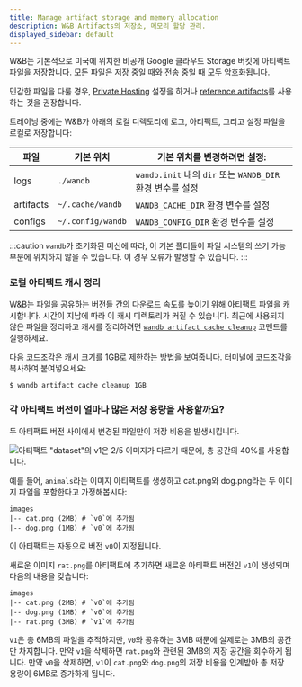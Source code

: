 ```yaml
---
title: Manage artifact storage and memory allocation
description: W&B Artifacts의 저장소, 메모리 할당 관리.
displayed_sidebar: default
---
```


W&B는 기본적으로 미국에 위치한 비공개 Google 클라우드 Storage 버킷에 아티팩트 파일을 저장합니다. 모든 파일은 저장 중일 때와 전송 중일 때 모두 암호화됩니다.

민감한 파일을 다룰 경우, [Private Hosting](../hosting/intro.md) 설정을 하거나 [reference artifacts](./track-external-files.md)를 사용하는 것을 권장합니다.

트레이닝 중에는 W&B가 아래의 로컬 디렉토리에 로그, 아티팩트, 그리고 설정 파일을 로컬로 저장합니다:

| 파일       | 기본 위치            | 기본 위치를 변경하려면 설정:                                            |
| --------- | ----------------- | ----------------------------------------------------------------- |
| logs      | `./wandb`         | `wandb.init` 내의 `dir` 또는 `WANDB_DIR` 환경 변수를 설정            |
| artifacts | `~/.cache/wandb`  | `WANDB_CACHE_DIR` 환경 변수를 설정                                     |
| configs   | `~/.config/wandb` | `WANDB_CONFIG_DIR` 환경 변수를 설정                                     |

:::caution
`wandb`가 초기화된 머신에 따라, 이 기본 폴더들이 파일 시스템의 쓰기 가능 부분에 위치하지 않을 수 있습니다. 이 경우 오류가 발생할 수 있습니다.
:::

### 로컬 아티팩트 캐시 정리

W&B는 파일을 공유하는 버전들 간의 다운로드 속도를 높이기 위해 아티팩트 파일을 캐시합니다. 시간이 지남에 따라 이 캐시 디렉토리가 커질 수 있습니다. 최근에 사용되지 않은 파일을 정리하고 캐시를 정리하려면 [`wandb artifact cache cleanup`](../../ref/cli/wandb-artifact/wandb-artifact-cache/README.md) 코맨드를 실행하세요.

다음 코드조각은 캐시 크기를 1GB로 제한하는 방법을 보여줍니다. 터미널에 코드조각을 복사하여 붙여넣으세요:

```bash
$ wandb artifact cache cleanup 1GB
```

### 각 아티팩트 버전이 얼마나 많은 저장 용량을 사용할까요?

두 아티팩트 버전 사이에서 변경된 파일만이 저장 비용을 발생시킵니다.

![아티팩트 "dataset"의 v1은 2/5 이미지가 다르기 때문에, 총 공간의 40%를 사용합니다.](/images/artifacts/artifacts-dedupe.PNG)

예를 들어, `animals`라는 이미지 아티팩트를 생성하고 cat.png와 dog.png라는 두 이미지 파일을 포함한다고 가정해봅시다:

```
images
|-- cat.png (2MB) # `v0`에 추가됨
|-- dog.png (1MB) # `v0`에 추가됨
```

이 아티팩트는 자동으로 버전 `v0`이 지정됩니다.

새로운 이미지 `rat.png`를 아티팩트에 추가하면 새로운 아티팩트 버전인 `v1`이 생성되며 다음의 내용을 갖습니다:

```
images
|-- cat.png (2MB) # `v0`에 추가됨
|-- dog.png (1MB) # `v0`에 추가됨
|-- rat.png (3MB) # `v1`에 추가됨
```

`v1`은 총 6MB의 파일을 추적하지만, `v0`와 공유하는 3MB 때문에 실제로는 3MB의 공간만 차지합니다. 만약 `v1`을 삭제하면 `rat.png`와 관련된 3MB의 저장 공간을 회수하게 됩니다. 만약 `v0`을 삭제하면, `v1`이 `cat.png`와 `dog.png`의 저장 비용을 인계받아 총 저장 용량이 6MB로 증가하게 됩니다.